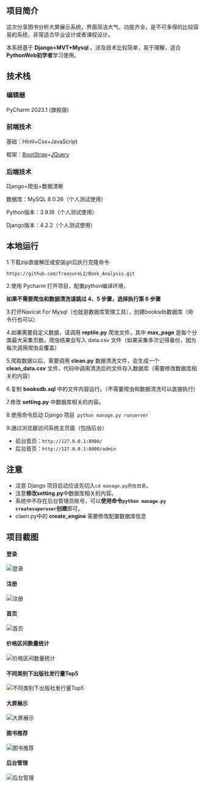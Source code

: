 ## 项目简介
这次分享图书分析大屏展示系统，界面简洁大气，功能齐全，是不可多得的比较容易的系统，非常适合毕业设计或者课程设计。

本系统基于 **Django+MVT+Mysql** 。涉及技术比较简单，易于理解，适合**PythonWeb初学者**学习使用。

## 技术栈

### 编辑器

PyCharm  2023.1 (旗舰版)

### 前端技术

基础：Html+Css+JavaScript

框架：[BootStrap](https://www.bootcss.com/)+[JQuery](https://jquery.com/)

### 后端技术

Django+爬虫+数据清晰

数据库：MySQL 8.0.26（个人测试使用）

Python版本：3.9.16（个人测试使用）

Django版本：4.2.2（个人测试使用）

## 本地运行

1.下载zip直接解压或安装git后执行克隆命令

```https://github.com/TreasureLZ/Book_Analysis.git```

2.使用 Pycharm 打开项目，配置python编译环境，

**如果不需要爬虫和数据清洗请跳过 4、5 步骤，选择执行第 6 步骤**

3.打开Navicat For Mysql（也就是数据库管理工具），创建booksdb数据库（命令行也可以）

4.如果需要自定义数据，请调用 **reptile.py** 爬虫文件，其中 **max_page** 是每个分类最大采集页数。爬虫结果会写入 data.csv 文件（如果采集多次记得备份，因为每次调用爬虫会覆盖）

5.爬取数据以后，需要调用 **clean.py** 数据清洗文件，会生成一个 **clean_data.csv** 文件，代码中调用清洗后的文件存入数据库（需要修改数据库相关的内容）

6.复制 **booksdb.sql** 中的文件内容运行。（不需要爬虫和数据清洗可以直接执行）

7.修改 **setting.py** 中数据库相关的内容。

8.使用命令启动 Django 项目`` python manage.py runserver``

9.通过浏览器访问系统主页面（包括后台）

* 前台首页：`http://127.0.0.1:8000/`
* 后台首页：`http://127.0.0.1:8000/admin`

## 注意

* 注意 Django 项目启动应该先切入`cd manage.py所在目录`。
* 注意**修改setting.py**中数据库相关的内容。
* 系统中不存在后台管理员账号，可以**使用命令`python manage.py createsuperuser`创建**即可。
* claen.py中的 **create_engine** 需要修改配置数据库信息

## 项目截图

#### 登录
![登录](https://github.com/TreasureLZ/Django_Collection/blob/main/Book_Analysis/images/登录.jpg)
#### 注册
![注册](https://github.com/TreasureLZ/Django_Collection/blob/main/Book_Analysis/images/注册.jpg)
#### 首页
![首页](https://github.com/TreasureLZ/Django_Collection/blob/main/Book_Analysis/images/首页.jpg)
#### 价格区间数量统计
![价格区间数量统计](https://github.com/TreasureLZ/Django_Collection/blob/main/Book_Analysis/images/价格区间数量统计.jpg)
#### 不同类别下出版社发行量Top5
![不同类别下出版社发行量Top5](https://github.com/TreasureLZ/Django_Collection/blob/main/Book_Analysis/images/不同类别下出版社发行量Top5.jpg)
#### 大屏展示
![大屏展示](https://github.com/TreasureLZ/Django_Collection/blob/main/Book_Analysis/images/大屏展示.jpg)
#### 图书推荐
![图书推荐](https://github.com/TreasureLZ/Django_Collection/blob/main/Book_Analysis/images/图书推荐.jpg)
#### 后台管理
![后台管理](https://github.com/TreasureLZ/Django_Collection/blob/main/Book_Analysis/images/后台管理.jpg)
